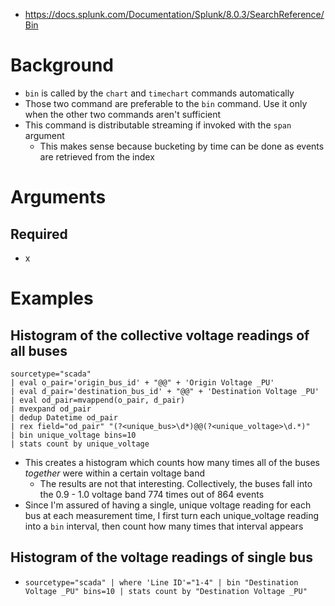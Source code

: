 - https://docs.splunk.com/Documentation/Splunk/8.0.3/SearchReference/Bin
# Background
- `bin` is called by the `chart` and `timechart` commands automatically
- Those two command are preferable to the `bin` command. Use it only when the other two commands aren't sufficient
- This command is distributable streaming if invoked with the `span` argument
  - This makes sense because bucketing by time can be done as events are retrieved from the index
# Arguments
## Required
- x
# Examples
## Histogram of the collective voltage readings of all buses
```
sourcetype="scada" 
| eval o_pair='origin_bus_id' + "@@" + 'Origin Voltage _PU' 
| eval d_pair='destination_bus_id' + "@@" + 'Destination Voltage _PU' 
| eval od_pair=mvappend(o_pair, d_pair) 
| mvexpand od_pair
| dedup Datetime od_pair
| rex field="od_pair" "(?<unique_bus>\d*)@@(?<unique_voltage>\d.*)" 
| bin unique_voltage bins=10
| stats count by unique_voltage
```
- This creates a histogram which counts how many times all of the buses *together* were within a certain voltage band
  - The results are not that interesting. Collectively, the buses fall into the 0.9 - 1.0 voltage band 774 times out of 864 events
- Since I'm assured of having a single, unique voltage reading for each bus at each measurement time, I first turn each unique_voltage reading into a
  `bin` interval, then count how many times that interval appears
## Histogram of the voltage readings of single bus
- `sourcetype="scada" | where 'Line ID'="1-4" | bin "Destination Voltage _PU" bins=10 | stats count by "Destination Voltage _PU"`